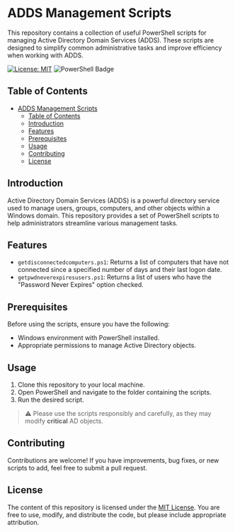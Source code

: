 # ADDS Management Scripts

This repository contains a collection of useful PowerShell scripts for managing Active Directory Domain Services (ADDS). These scripts are designed to simplify common administrative tasks and improve efficiency when working with ADDS.

[![License: MIT](https://img.shields.io/badge/License-MIT-yellow.svg)](LICENSE)
![PowerShell Badge](https://img.shields.io/badge/PowerShell-grey?style=flat&logo=powershell&logoColor=white&labelColor=grey&color=%235391FE)



## Table of Contents

- [ADDS Management Scripts](#adds-management-scripts)
  - [Table of Contents](#table-of-contents)
  - [Introduction](#introduction)
  - [Features](#features)
  - [Prerequisites](#prerequisites)
  - [Usage](#usage)
  - [Contributing](#contributing)
  - [License](#license)

## Introduction

Active Directory Domain Services (ADDS) is a powerful directory service used to manage users, groups, computers, and other objects within a Windows domain. This repository provides a set of PowerShell scripts to help administrators streamline various management tasks.

## Features

- `getdisconnectedcomputers.ps1`: Returns a list of computers that have not connected since a specified number of days and their last logon date.
- `getpwdneverexpiresusers.ps1`: Returns a list of users who have the "Password Never Expires" option checked.

## Prerequisites

Before using the scripts, ensure you have the following:

- Windows environment with PowerShell installed.
- Appropriate permissions to manage Active Directory objects.

## Usage

1. Clone this repository to your local machine.
2. Open PowerShell and navigate to the folder containing the scripts.
3. Run the desired script.

> ⚠️ Please use the scripts responsibly and carefully, as they may modify **critical** AD objects.

## Contributing

Contributions are welcome! If you have improvements, bug fixes, or new scripts to add, feel free to submit a pull request.

## License

The content of this repository is licensed under the [MIT License](LICENSE). You are free to use, modify, and distribute the code, but please include appropriate attribution.
